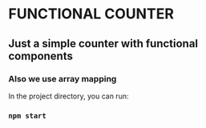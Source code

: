 # FUNCTIONAL COUNTER

## Just a simple counter with functional components

### Also we use array mapping

In the project directory, you can run:

### `npm start`
